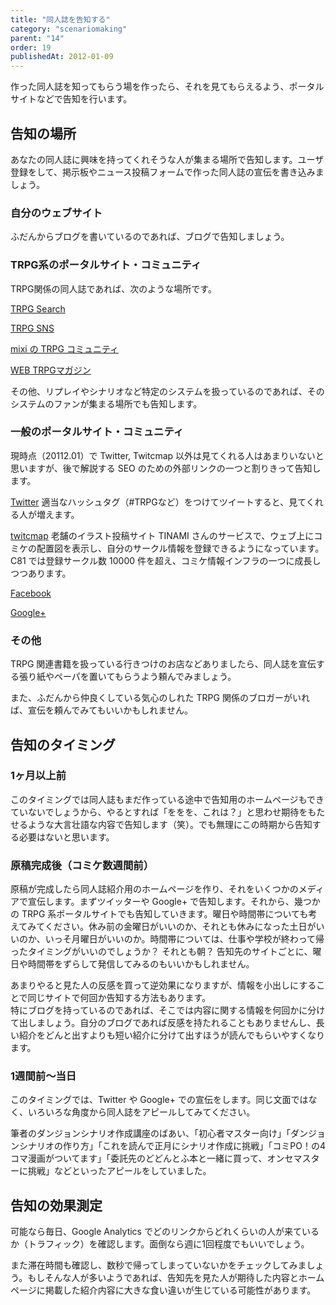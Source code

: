 ```yaml
---
title: "同人誌を告知する"
category: "scenariomaking"
parent: "14"
order: 19
publishedAt: 2012-01-09
---
```


作った同人誌を知ってもらう場を作ったら、それを見てもらえるよう、ポータルサイトなどで告知を行います。

## 告知の場所

あなたの同人誌に興味を持ってくれそうな人が集まる場所で告知します。ユーザ登録をして、掲示板やニュース投稿フォームで作った同人誌の宣伝を書き込みましょう。

### 自分のウェブサイト

ふだんからブログを書いているのであれば、ブログで告知しましょう。

### TRPG系のポータルサイト・コミュニティ

TRPG関係の同人誌であれば、次のような場所です。

[TRPG Search](http://trpg.me/)

[TRPG SNS](http://www5b.biglobe.ne.jp/~trpgbank/sns.html)

[mixi の TRPG コミュニティ](http://mixi.jp/view_community.pl?id=144)

[WEB TRPGマガジン ](http://www.edita.jp/trpg-m/)

その他、リプレイやシナリオなど特定のシステムを扱っているのであれば、そのシステムのファンが集まる場所でも告知します。

### 一般のポータルサイト・コミュニティ

現時点（20112.01）で Twitter, Twitcmap 以外は見てくれる人はあまりいないと思いますが、後で解説する SEO のための外部リンクの一つと割りきって告知します。

[Twitter](http://twitter.com/) 適当なハッシュタグ（#TRPGなど）をつけてツイートすると、見てくれる人が増えます。

[twitcmap](http://twitcmap.jp/) 老舗のイラスト投稿サイト TINAMI さんのサービスで、ウェブ上にコミケの配置図を表示し、自分のサークル情報を登録できるようになっています。C81 では登録サークル数 10000 件を超え、コミケ情報インフラの一つに成長しつつあります。

[Facebook](http://facebook.com/)

[Google+](https://plus.google.com/)

### その他

TRPG 関連書籍を扱っている行きつけのお店などありましたら、同人誌を宣伝する張り紙やペーパを置いてもらうよう頼んでみましょう。

また、ふだんから仲良くしている気心のしれた TRPG 関係のブロガーがいれば、宣伝を頼んでみてもいいかもしれません。

## 告知のタイミング

### 1ヶ月以上前

このタイミングでは同人誌もまだ作っている途中で告知用のホームページもできていないでしょうから、やるとすれば「ををを、これは？」と思わせ期待をもたせるような大言壮語な内容で告知します（笑）。でも無理にこの時期から告知する必要はないと思います。

### 原稿完成後（コミケ数週間前）

原稿が完成したら同人誌紹介用のホームページを作り、それをいくつかのメディアで宣伝します。まずツイッターや Google+ で告知します。それから、幾つかの TRPG 系ポータルサイトでも告知していきます。曜日や時間帯についても考えてみてください。休み前の金曜日がいいのか、それとも休みになった土日がいいのか、いっそ月曜日がいいのか。時間帯については、仕事や学校が終わって帰ったタイミングがいいのでしょうか？ それとも朝？ 告知先のサイトごとに、曜日や時間帯をずらして発信してみるのもいいかもしれません。

あまりやると見た人の反感を買って逆効果になりますが、情報を小出しにすることで同じサイトで何回か告知する方法もあります。  
特にブログを持っているのであれば、そこでは内容に関する情報を何回かに分けて出しましょう。自分のブログであれば反感を持たれることもありませんし、長い紹介をどんと出すよりも短い紹介に分けて出すほうが読んでもらいやすくなります。

### 1週間前〜当日

このタイミングでは、Twitter や Google+ での宣伝をします。同じ文面ではなく、いろいろな角度から同人誌をアピールしてみてください。

筆者のダンジョンシナリオ作成講座のばあい、「初心者マスター向け」「ダンジョンシナリオの作り方」「これを読んで正月にシナリオ作成に挑戦」「コミPO！の4コマ漫画がついてます」「委託先のどどんとふ本と一緒に買って、オンセマスターに挑戦」などといったアピールをしていました。

## 告知の効果測定

可能なら毎日、Google Analytics でどのリンクからどれくらいの人が来ているか（トラフィック）を確認します。面倒なら週に1回程度でもいいでしょう。

また滞在時間も確認し、数秒で帰ってしまっていないかをチェックしてみましょう。もしそんな人が多いようであれば、告知先を見た人が期待した内容とホームページに掲載した紹介内容に大きな食い違いが生じている可能性があります。
